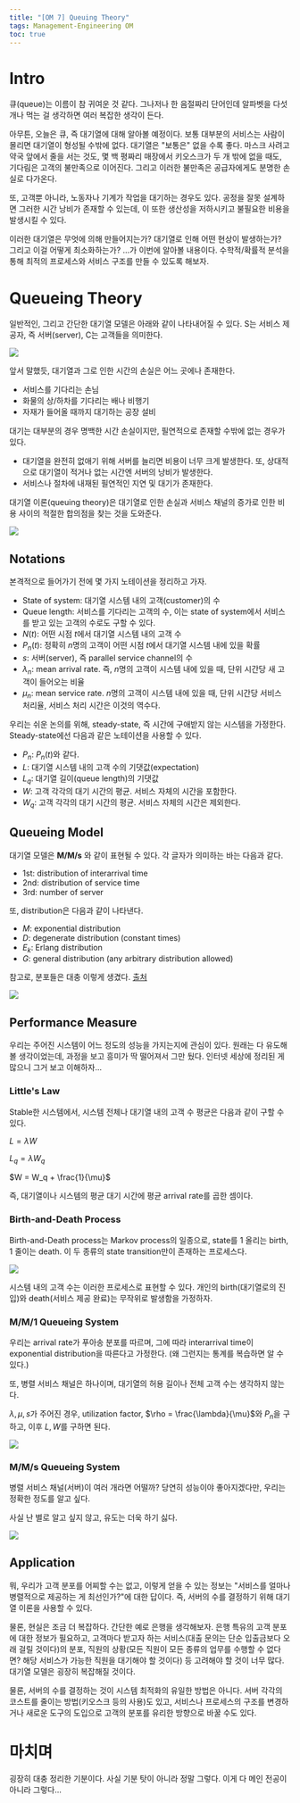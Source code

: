 ```yaml
---
title: "[OM 7] Queuing Theory"
tags: Management-Engineering OM
toc: true
---
```


# Intro
큐(queue)는 이름이 참 귀여운 것 같다. 그나저나 한 음절짜리 단어인데 알파벳을 다섯 개나 먹는 걸 생각하면 여러 복잡한 생각이 든다.

아무튼, 오늘은 큐, 즉 대기열에 대해 알아볼 예정이다. 보통 대부분의 서비스는 사람이 몰리면 대기열이 형성될 수밖에 없다. 대기열은 "보통은" 없을 수록 좋다. 마스크 사려고 약국 앞에서 줄을 서는 것도, 몇 백 평짜리 매장에서 키오스크가 두 개 밖에 없을 때도, 기다림은 고객의 불만족으로 이어진다. 그리고 이러한 불만족은 공급자에게도 분명한 손실로 다가온다.

또, 고객뿐 아니라, 노동자나 기계가 작업을 대기하는 경우도 있다. 공정을 잘못 설계하면 그러한 시간 낭비가 존재할 수 있는데, 이 또한 생산성을 저하시키고 불필요한 비용을 발생시킬 수 있다.

이러한 대기열은 무엇에 의해 만들어지는가? 대기열로 인해 어떤 현상이 발생하는가? 그리고 이걸 어떻게 최소화하는가? ...가 이번에 알아볼 내용이다. 수학적/확률적 분석을 통해 최적의 프로세스와 서비스 구조를 만들 수 있도록 해보자.


# Queueing Theory
일반적인, 그리고 간단한 대기열 모델은 아래와 같이  나타내어질 수 있다. S는 서비스 제공자, 즉 서버(server), C는 고객들을 의미한다. 

![](/imgs/mge/om28.png)

앞서 말했듯, 대기열과 그로 인한 시간의 손실은 어느 곳에나 존재한다.

- 서비스를 기다리는 손님
- 화물의 상/하차를 기다리는 배나 비행기
- 자재가 들어올 때까지 대기하는 공장 설비

대기는 대부분의 경우 명백한 시간 손실이지만, 필연적으로 존재할 수밖에 없는 경우가 있다.

- 대기열을 완전히 없애기 위해 서버를 늘리면 비용이 너무 크게 발생한다. 또, 상대적으로 대기열이 적거나 없는 시간엔 서버의 낭비가 발생한다.
- 서비스나 절차에 내재된 필연적인 지연 및 대기가 존재한다.

대기열 이론(queuing theory)은 대기열로 인한 손실과 서비스 채널의 증가로 인한 비용 사이의 적절한 합의점을 찾는 것을 도와준다.

![](/imgs/mge/om29.png)

## Notations
본격적으로 들어가기 전에 몇 가지 노테이션을 정리하고 가자.

- State of system: 대기열 시스템 내의 고객(customer)의 수
- Queue length: 서비스를 기다리는 고객의 수, 이는 state of system에서 서비스를 받고 있는 고객의 수로도 구할 수 있다.
- $N(t)$: 어떤 시점 $t$에서 대기열 시스템 내의 고객 수
- $P_n(t)$: 정확히 $n$명의 고객이 어떤 시점 $t$에서 대기열 시스템 내에 있을 확률
- $s$: 서버(server), 즉 parallel service channel의 수
- $\lambda_n$: mean arrival rate. 즉, $n$명의 고객이 시스템 내에 있을 때, 단위 시간당 새 고객이 들어오는 비율
- $\mu_n$: mean service rate. $n$명의 고객이 시스템 내에 있을 때, 단위 시간당 서비스 처리율, 서비스 처리 시간은 이것의 역수다.

우리는 쉬운 논의를 위해, steady-state, 즉 시간에 구애받지 않는 시스템을 가정한다. Steady-state에선 다음과 같은 노테이션을 사용할 수 있다.

- $P_n$: $P_n(t)$와 같다.
- $L$: 대기열 시스템 내의 고객 수의 기댓값(expectation)
- $L_q$: 대기열 길이(queue length)의 기댓값
- $W$: 고객 각각의 대기 시간의 평균. 서비스 자체의 시간을 포함한다.
- $W_q$: 고객 각각의 대기 시간의 평균. 서비스 자체의 시간은 제외한다.

## Queueing Model
대기열 모델은 __M/M/s__ 와 같이 표현될 수 있다. 각 글자가 의미하는 바는 다음과 같다.

- 1st: distribution of interarrival time
- 2nd: distribution of service time
- 3rd: number of server

또, distribution은 다음과 같이 나타낸다.

- $M$: exponential distribution
- $D$: degenerate distribution (constant times)
- $E_k$: Erlang distribution
- $G$: general distribution (any arbitrary distribution allowed)

참고로, 분포들은 대충 이렇게 생겼다. [출처](https://blog.cloudera.com/)

![](/imgs/mge/om30.png)

## Performance Measure
우리는 주어진 시스템이 어느 정도의 성능을 가지는지에 관심이 있다. 원래는 다 유도해볼 생각이었는데, 과정을 보고 흥미가 딱 떨어져서 그만 뒀다. 인터넷 세상에 정리된 게 많으니 그거 보고 이해하자...

### Little's Law
Stable한 시스템에서, 시스템 전체나 대기열 내의 고객 수 평균은 다음과 같이 구할 수 있다.

$L = \lambda W$

$L_q = \lambda W_q$ 

$W = W_q + \frac{1}{\mu}$

즉, 대기열이나 시스템의 평균 대기 시간에 평균 arrival rate를 곱한 셈이다.

### Birth-and-Death Process
Birth-and-Death process는 Markov process의 일종으로, state를 1 올리는 birth, 1 줄이는 death. 이 두 종류의 state transition만이 존재하는 프로세스다.

![](/imgs/mge/om31.png)

시스템 내의 고객 수는 이러한 프로세스로 표현할 수 있다. 개인의 birth(대기열로의 진입)와 death(서비스 제공 완료)는 무작위로 발생함을 가정하자.

### M/M/1 Queueing System
우리는 arrival rate가 푸아송 분포를 따르며, 그에 따라 interarrival time이 exponential distribution을 따른다고 가정한다. (왜 그런지는 통계를 복습하면 알 수 있다.)

또, 병렬 서비스 채널은 하나이며, 대기열의 허용 길이나 전체 고객 수는 생각하지 않는다.

$\lambda, \mu, s$가 주어진 경우, utilization factor, $\rho = \frac{\lambda}{\mu}$와 $P_n$을 구하고, 이후 $L, W$를 구하면 된다. 

![](/imgs/mge/om32.png)

### M/M/s Queueing System
병렬 서비스 채널(서버)이 여러 개라면 어떨까? 당연히 성능이야 좋아지겠다만, 우리는 정확한 정도를 알고 싶다.

사실 난 별로 알고 싶지 않고, 유도는 더욱 하기 싫다.

![](/imgs/mge/om33.png)

## Application
뭐, 우리가 고객 분포를 어찌할 수는 없고, 이렇게 얻을 수 있는 정보는 "서비스를 얼마나 병렬적으로 제공하는 게 최선인가?"에 대한 답이다. 즉, 서버의 수를 결정하기 위해 대기열 이론을 사용할 수 있다.

물론, 현실은 조금 더 복잡하다. 간단한 예로 은행을 생각해보자. 은행 특유의 고객 분포에 대한 정보가 필요하고, 고객마다 받고자 하는 서비스(대출 문의는 단순 입출금보다 오래 걸릴 것이다)의 분포, 직원의 상황(모든 직원이 모든 종류의 업무를 수행할 수 없다면? 해당 서비스가 가능한 직원을 대기해야 할 것이다) 등 고려해야 할 것이 너무 많다. 대기열 모델은 굉장히 복잡해질 것이다.

물론, 서버의 수를 결정하는 것이 시스템 최적화의 유일한 방법은 아니다. 서버 각각의 코스트를 줄이는 방법(키오스크 등의 사용)도 있고, 서비스나 프로세스의 구조를 변경하거나 새로운 도구의 도입으로 고객의 분포를 유리한 방향으로 바꿀 수도 있다.

# 마치며
굉장히 대충 정리한 기분이다. 사실 기분 탓이 아니라 정말 그렇다. 이게 다 메인 전공이 아니라 그렇다...



